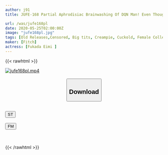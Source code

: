 ```yaml
---
author: j91
title: JUFE-168 Partial Aphrodisiac Brainwashing Of DQN Man! Even Though The Upper Body Is Resisting, MaKo Is Squid Enough To Cause Convulsions SEX Fukada Eimi

url: /was/jufe168pl
date: 2020-05-25T02:00:00Z
image: "jufe168pl.jpg"
tags: [Old Releases,Censored, Big tits, Creampie, Cuckold, Female College Student, Huge Butt, Solowork]
maker: [Fitch]
actress: [Fukada Eimi ]
---
```



{{< rawhtml >}}

<div class="video" data-videoid="0pGgxk3KlgIbRrV">
    <a href="javascript:;">
        <img src="/was/jufe168pl/jufe168pl.jpg" width="WIDTH" height="HEIGHT" alt="jufe168pl.mp4" loading="lazy">
    </a>
</div>

<script type="text/javascript" src="https://j91.asia/asset/on-demand-st.js"></script>

<br>
  <link rel="stylesheet" href="https://j91.asia/asset/bs5.css">
  
  <center>
  <button class="btn btn-primary" type="button" data-bs-toggle="collapse" data-bs-target=".multi-collapse" aria-expanded="false" aria-controls="multiCollapseExample1 multiCollapseExample2"><h2>Download</h2></button></center>
</p>
<div class="row">
  <div class="col">
    <div class="collapse multi-collapse" id="multiCollapseExample1">
      <div class="card card-body">
	      	      <br>
<div class="buttons">  
<a href="https://streamtape.to/v/0pGgxk3KlgIbRrV" target="_blank"><button class="btn-hover color-3"><i class="fa fa-download"></i> ST</button></a></div>
    </div>
  </div>
</div>
  <div class="col">
    <div class="collapse multi-collapse" id="multiCollapseExample2">
      <div class="card card-body">
	      <br>
<div class="buttons">
    <a href="https://filemoon.sx/d/7duxfyeftekb" target="_blank"><button class="btn-hover color-8"><i class="fa fa-download"></i> FM</button></a></div>
<br><br>
      </div>
    </div>
  </div>
</div>

{{< /rawhtml >}}